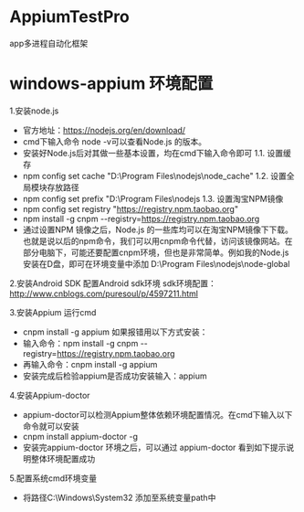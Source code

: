 # AppiumTestPro
app多进程自动化框架

# windows-appium 环境配置
1.安装node.js
  - 官方地址：https://nodejs.org/en/download/
  - cmd下输入命令 node -v可以查看Node.js 的版本。
  - 安装好Node.js后对其做一些基本设置，均在cmd下输入命令即可
1.1. 设置缓存
  - npm config set cache "D:\Program Files\nodejs\node_cache"
1.2. 设置全局模块存放路径
  - npm config set prefix "D:\Program Files\nodejs
1.3. 设置淘宝NPM镜像
  - npm config set registry "https://registry.npm.taobao.org"
  - npm install -g cnpm --registry=https://registry.npm.taobao.org
  - 通过设置NPM 镜像之后，Node.js 的一些库均可以在淘宝NPM镜像下下载。也就是说以后的npm命令，我们可以用cnpm命令代替，访问该镜像网站。在部分电脑下，可能还要配置cnpm环境，但也是非常简单。例如我的Node.js 安装在D盘，即可在环境变量中添加 D:\Program Files\nodejs\node-global

2.安装Android SDK 配置Android sdk环境
sdk环境配置：http://www.cnblogs.com/puresoul/p/4597211.html

3.安装Appium 
运行cmd
  - cnpm install -g appium 
  如果报错用以下方式安装：
  - 输入命令：npm install -g cnpm --registry=https://registry.npm.taobao.org
  - 再输入命令：cnpm install -g appium
  - 安装完成后检验appium是否成功安装输入：appium
  
4.安装Appium-doctor
  - appium-doctor可以检测Appium整体依赖环境配置情况。在cmd下输入以下命令就可以安装
  - cnpm install appium-doctor -g
  - 安装完appium-doctor 环境之后，可以通过 appium-doctor 看到如下提示说明整体环境配置成功

5.配置系统cmd环境变量
- 将路径C:\Windows\System32 添加至系统变量path中
